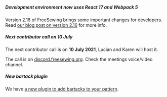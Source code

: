 ##### Development environment now uses React 17 and Webpack 5

Version 2.16 of FreeSewing brings some important changes for developers.
Read [our blog post on version 2.16](https://freesewing.org/blog/react-17/) for more info.


##### Next contributor call on 10 July

The next contributor call is on **10 July 2021**, Lucian and Karen will host it.

The call is on [discord.freesewing.org](https://discord.freesewing.org/).
Check the meetings voice/video channel.


##### New bartack plugin

We have [a new plugin to add bartacks to your pattern](https://freesewing.dev/reference/plugins/bartack/).

